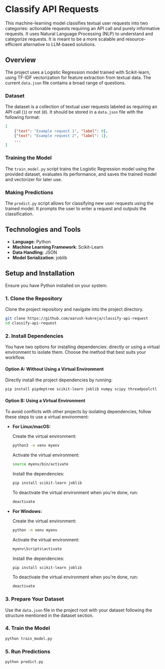 # Classify API Requests

This machine-learning model classifies textual user requests into two categories: actionable requests requiring an API call and purely informative requests. It uses Natural Language Processing (NLP) to understand and categorize requests. It is meant to be a more scalable and resource-efficient alternative to LLM-based solutions.

## Overview

The project uses a Logistic Regression model trained with Scikit-learn, using TF-IDF vectorization for feature extraction from textual data. The current `data.json` file contains a broad range of questions.

### Dataset

The dataset is a collection of textual user requests labeled as requiring an API call (`1`) or not (`0`). It should be stored in a `data.json` file with the following format:

```json
[
    {"text": "Example request 1", "label": 0},
    {"text": "Example request 2", "label": 1},
    ...
]
```

### Training the Model

The `train_model.py` script trains the Logistic Regression model using the provided dataset, evaluates its performance, and saves the trained model and vectorizer for later use.

### Making Predictions

The `predict.py` script allows for classifying new user requests using the trained model. It prompts the user to enter a request and outputs the classification.

## Technologies and Tools

- **Language**: Python
- **Machine Learning Framework**: Scikit-Learn
- **Data Handling**: JSON
- **Model Serialization**: joblib


## Setup and Installation

Ensure you have Python installed on your system.

### 1. Clone the Repository
Clone the project repository and navigate into the project directory.

```bash
git clone https://github.com/aarush-kukreja/classify-api-request
cd classify-api-request
```

### 2. Install Dependencies

You have two options for installing dependencies: directly or using a virtual environment to isolate them. Choose the method that best suits your workflow.

#### Option A: Without Using a Virtual Environment
Directly install the project dependencies by running:

```bash
pip install pipdeptree scikit-learn joblib numpy scipy threadpoolctl
```

#### Option B: Using a Virtual Environment
To avoid conflicts with other projects by isolating dependencies, follow these steps to use a virtual environment:

- **For Linux/macOS:**

    Create the virtual environment:
    ```bash
    python3 -m venv myenv
    ```
    
    Activate the virtual environment:
    ```bash
    source myenv/bin/activate
    ```
    
    Install the dependencies:
    ```bash
    pip install scikit-learn joblib
    ```

     To deactivate the virtual environment when you're done, run:
    ```bash
    deactivate
    ```
    
- **For Windows:**

    Create the virtual environment:
    ```bash
    python -m venv myenv
    ```
    
    Activate the virtual environment:
    ```bash
    myenv\Scripts\activate
    ```
    
    Install the dependencies:
    ```bash
    pip install scikit-learn joblib
    ```

    To deactivate the virtual environment when you're done, run:
    ```bash
    deactivate
    ```
    
### 3. **Prepare Your Dataset**

Use the `data.json` file in the project root with your dataset following the structure mentioned in the dataset section.

### 4. **Train the Model**
```bash
python train_model.py
```

### 5. **Run Predictions**
```bash
python predict.py
```
